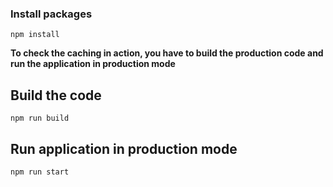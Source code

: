 ### Install packages

`npm install`

**To check the caching in action, you have to build the production code and run the application in production mode**

## Build the code

`npm run build`


## Run application in production mode 

`npm run start`
